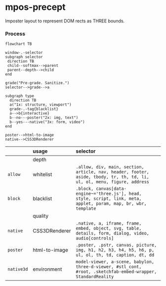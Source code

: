 # mpos-precept
Imposter layout to represent DOM rects as THREE bounds.

### Process
```mermaid
flowchart TB

window-.-selector
subgraph selector
 direction TB
 child--softmax-->parent
 parent--depth-->child
end

grade("Pre-grade. Sanitize.")
selector-->grade-->a

subgraph type
  direction TB
  a("1x: structure, viewport")
  grade-.-tag{blacklist}
  a-->b{interactive}
  b--no---poster("2x: img, text")
  b--yes---native("3x: form, video")
end

poster-->html-to-image
native-->CSS3DRenderer
```
|| usage | selector |
| :-- | :-- | :-- |
|| depth ||
| `allow` | whitelist | `.allow, div, main, section, article, nav, header, footer, aside, tbody, tr, th, td, li, ul, ol, menu, figure, address` |
| `block` | blacklist | `.block, canvas[data-engine~='three.js'], head, style, script, link, meta, applet, param, map, br, wbr, template` |
|| quality ||
| `native` | CSS3DRenderer | `.native, a, iframe, frame, embed, object, svg, table, details, form, dialog, video, audio[controls]` |
| `poster` | html-to-image | `.poster, .pstr, canvas, picture, img, h1, h2, h3, h4, h5, h6, p, ul, ol, th, td, caption, dt, dd` |
| `native3d` | environment | `model-viewer, a-scene, babylon, three-d-viewer, #stl_cont, #root, .sketchfab-embed-wrapper, StandardReality` |

